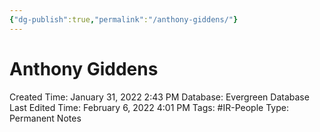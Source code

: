 ```yaml
---
{"dg-publish":true,"permalink":"/anthony-giddens/"}
---
```


# Anthony Giddens

Created Time: January 31, 2022 2:43 PM
Database: Evergreen Database
Last Edited Time: February 6, 2022 4:01 PM
Tags: #IR-People
Type: Permanent Notes